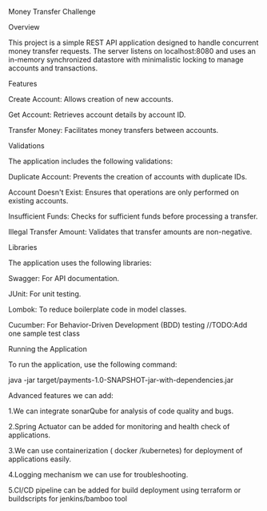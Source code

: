 Money Transfer Challenge
Overview
This project is a simple REST API application designed to handle concurrent money transfer requests. The server listens on localhost:8080 and uses an in-memory synchronized datastore with minimalistic locking to manage accounts and transactions.

Features
Create Account: Allows creation of new accounts.
Get Account: Retrieves account details by account ID.
Transfer Money: Facilitates money transfers between accounts.
Validations
The application includes the following validations:

Duplicate Account: Prevents the creation of accounts with duplicate IDs.
Account Doesn't Exist: Ensures that operations are only performed on existing accounts.
Insufficient Funds: Checks for sufficient funds before processing a transfer.
Illegal Transfer Amount: Validates that transfer amounts are non-negative.
Libraries
The application uses the following libraries:

Swagger: For API documentation.
JUnit: For unit testing.
Lombok: To reduce boilerplate code in model classes.
Cucumber: For Behavior-Driven Development (BDD) testing //TODO:Add one sample test class
Running the Application
To run the application, use the following command:

java -jar target/payments-1.0-SNAPSHOT-jar-with-dependencies.jar


Advanced features we can add:
1.We can integrate sonarQube for analysis of code quality and bugs.
2.Spring Actuator can be added for monitoring and health check of applications.
3.We can use containerization ( docker /kubernetes) for deployment of applications easily.
4.Logging mechanism we can use for troubleshooting.
5.CI/CD pipeline can be added for build deployment using terraform or buildscripts for jenkins/bamboo tool 

